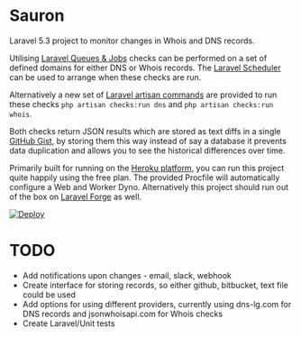 # Sauron
Laravel 5.3 project to monitor changes in Whois and DNS records.

Utilising [Laravel Queues & Jobs](https://laravel.com/docs/5.3/queues) checks can be performed on a set of defined domains for either DNS or Whois records. The [Laravel Scheduler](https://laravel.com/docs/5.3/scheduling) can be used to arrange when these checks are run.

Alternatively a new set of [Laravel artisan commands](https://laravel.com/docs/5.3/artisan#writing-commands) are provided to run these checks `php artisan checks:run dns` and `php artisan checks:run whois`.

Both checks return JSON results which are stored as text diffs in a single [GitHub Gist](https://gist.github.com/), by storing them this way instead of say a database it prevents data duplication and allows you to see the historical differences over time.

Primarily built for running on the [Heroku platform](https://www.heroku.com), you can run this project quite happily using the free plan. The provided Procfile will automatically configure a Web and Worker Dyno. Alternatively this project should run out of the box on [Laravel Forge](https://forge.laravel.com/) as well.

[![Deploy](https://www.herokucdn.com/deploy/button.svg)](https://heroku.com/deploy)

# TODO

* Add notifications upon changes - email, slack, webhook
* Create interface for storing records, so either github, bitbucket, text file could be used
* Add options for using different providers, currently using dns-lg.com for DNS records and jsonwhoisapi.com for Whois checks
* Create Laravel/Unit tests